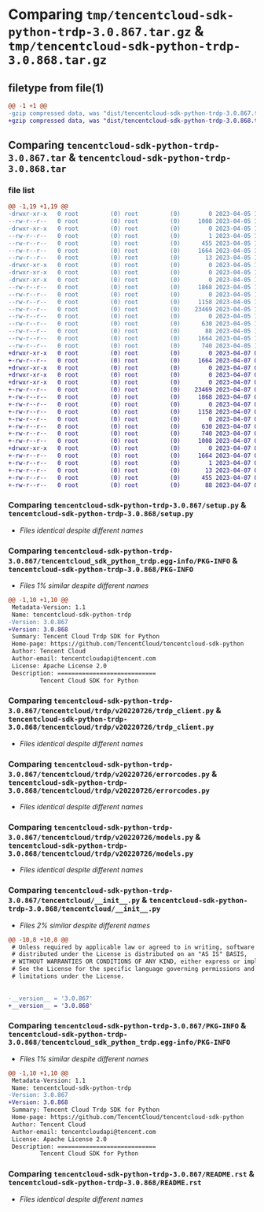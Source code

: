 # Comparing `tmp/tencentcloud-sdk-python-trdp-3.0.867.tar.gz` & `tmp/tencentcloud-sdk-python-trdp-3.0.868.tar.gz`

## filetype from file(1)

```diff
@@ -1 +1 @@
-gzip compressed data, was "dist/tencentcloud-sdk-python-trdp-3.0.867.tar", last modified: Wed Apr  5 16:56:55 2023, max compression
+gzip compressed data, was "dist/tencentcloud-sdk-python-trdp-3.0.868.tar", last modified: Fri Apr  7 01:03:47 2023, max compression
```

## Comparing `tencentcloud-sdk-python-trdp-3.0.867.tar` & `tencentcloud-sdk-python-trdp-3.0.868.tar`

### file list

```diff
@@ -1,19 +1,19 @@
-drwxr-xr-x   0 root         (0) root         (0)        0 2023-04-05 16:56:55.000000 tencentcloud-sdk-python-trdp-3.0.867/
--rw-r--r--   0 root         (0) root         (0)     1008 2023-04-05 16:56:55.000000 tencentcloud-sdk-python-trdp-3.0.867/setup.py
-drwxr-xr-x   0 root         (0) root         (0)        0 2023-04-05 16:56:55.000000 tencentcloud-sdk-python-trdp-3.0.867/tencentcloud_sdk_python_trdp.egg-info/
--rw-r--r--   0 root         (0) root         (0)        1 2023-04-05 16:56:55.000000 tencentcloud-sdk-python-trdp-3.0.867/tencentcloud_sdk_python_trdp.egg-info/dependency_links.txt
--rw-r--r--   0 root         (0) root         (0)      455 2023-04-05 16:56:55.000000 tencentcloud-sdk-python-trdp-3.0.867/tencentcloud_sdk_python_trdp.egg-info/SOURCES.txt
--rw-r--r--   0 root         (0) root         (0)     1664 2023-04-05 16:56:55.000000 tencentcloud-sdk-python-trdp-3.0.867/tencentcloud_sdk_python_trdp.egg-info/PKG-INFO
--rw-r--r--   0 root         (0) root         (0)       13 2023-04-05 16:56:55.000000 tencentcloud-sdk-python-trdp-3.0.867/tencentcloud_sdk_python_trdp.egg-info/top_level.txt
-drwxr-xr-x   0 root         (0) root         (0)        0 2023-04-05 16:56:55.000000 tencentcloud-sdk-python-trdp-3.0.867/tencentcloud/
-drwxr-xr-x   0 root         (0) root         (0)        0 2023-04-05 16:56:55.000000 tencentcloud-sdk-python-trdp-3.0.867/tencentcloud/trdp/
-drwxr-xr-x   0 root         (0) root         (0)        0 2023-04-05 16:56:55.000000 tencentcloud-sdk-python-trdp-3.0.867/tencentcloud/trdp/v20220726/
--rw-r--r--   0 root         (0) root         (0)     1868 2023-04-05 16:56:55.000000 tencentcloud-sdk-python-trdp-3.0.867/tencentcloud/trdp/v20220726/trdp_client.py
--rw-r--r--   0 root         (0) root         (0)        0 2023-04-05 16:56:55.000000 tencentcloud-sdk-python-trdp-3.0.867/tencentcloud/trdp/v20220726/__init__.py
--rw-r--r--   0 root         (0) root         (0)     1158 2023-04-05 16:56:55.000000 tencentcloud-sdk-python-trdp-3.0.867/tencentcloud/trdp/v20220726/errorcodes.py
--rw-r--r--   0 root         (0) root         (0)    23469 2023-04-05 16:56:55.000000 tencentcloud-sdk-python-trdp-3.0.867/tencentcloud/trdp/v20220726/models.py
--rw-r--r--   0 root         (0) root         (0)        0 2023-04-05 16:56:55.000000 tencentcloud-sdk-python-trdp-3.0.867/tencentcloud/trdp/__init__.py
--rw-r--r--   0 root         (0) root         (0)      630 2023-04-05 16:56:55.000000 tencentcloud-sdk-python-trdp-3.0.867/tencentcloud/__init__.py
--rw-r--r--   0 root         (0) root         (0)       88 2023-04-05 16:56:55.000000 tencentcloud-sdk-python-trdp-3.0.867/setup.cfg
--rw-r--r--   0 root         (0) root         (0)     1664 2023-04-05 16:56:55.000000 tencentcloud-sdk-python-trdp-3.0.867/PKG-INFO
--rw-r--r--   0 root         (0) root         (0)      740 2023-04-05 16:56:55.000000 tencentcloud-sdk-python-trdp-3.0.867/README.rst
+drwxr-xr-x   0 root         (0) root         (0)        0 2023-04-07 01:03:47.000000 tencentcloud-sdk-python-trdp-3.0.868/
+-rw-r--r--   0 root         (0) root         (0)     1664 2023-04-07 01:03:47.000000 tencentcloud-sdk-python-trdp-3.0.868/PKG-INFO
+drwxr-xr-x   0 root         (0) root         (0)        0 2023-04-07 01:03:47.000000 tencentcloud-sdk-python-trdp-3.0.868/tencentcloud/
+drwxr-xr-x   0 root         (0) root         (0)        0 2023-04-07 01:03:47.000000 tencentcloud-sdk-python-trdp-3.0.868/tencentcloud/trdp/
+drwxr-xr-x   0 root         (0) root         (0)        0 2023-04-07 01:03:47.000000 tencentcloud-sdk-python-trdp-3.0.868/tencentcloud/trdp/v20220726/
+-rw-r--r--   0 root         (0) root         (0)    23469 2023-04-07 01:03:46.000000 tencentcloud-sdk-python-trdp-3.0.868/tencentcloud/trdp/v20220726/models.py
+-rw-r--r--   0 root         (0) root         (0)     1868 2023-04-07 01:03:46.000000 tencentcloud-sdk-python-trdp-3.0.868/tencentcloud/trdp/v20220726/trdp_client.py
+-rw-r--r--   0 root         (0) root         (0)        0 2023-04-07 01:03:46.000000 tencentcloud-sdk-python-trdp-3.0.868/tencentcloud/trdp/v20220726/__init__.py
+-rw-r--r--   0 root         (0) root         (0)     1158 2023-04-07 01:03:46.000000 tencentcloud-sdk-python-trdp-3.0.868/tencentcloud/trdp/v20220726/errorcodes.py
+-rw-r--r--   0 root         (0) root         (0)        0 2023-04-07 01:03:46.000000 tencentcloud-sdk-python-trdp-3.0.868/tencentcloud/trdp/__init__.py
+-rw-r--r--   0 root         (0) root         (0)      630 2023-04-07 01:03:46.000000 tencentcloud-sdk-python-trdp-3.0.868/tencentcloud/__init__.py
+-rw-r--r--   0 root         (0) root         (0)      740 2023-04-07 01:03:46.000000 tencentcloud-sdk-python-trdp-3.0.868/README.rst
+-rw-r--r--   0 root         (0) root         (0)     1008 2023-04-07 01:03:46.000000 tencentcloud-sdk-python-trdp-3.0.868/setup.py
+drwxr-xr-x   0 root         (0) root         (0)        0 2023-04-07 01:03:47.000000 tencentcloud-sdk-python-trdp-3.0.868/tencentcloud_sdk_python_trdp.egg-info/
+-rw-r--r--   0 root         (0) root         (0)     1664 2023-04-07 01:03:47.000000 tencentcloud-sdk-python-trdp-3.0.868/tencentcloud_sdk_python_trdp.egg-info/PKG-INFO
+-rw-r--r--   0 root         (0) root         (0)        1 2023-04-07 01:03:47.000000 tencentcloud-sdk-python-trdp-3.0.868/tencentcloud_sdk_python_trdp.egg-info/dependency_links.txt
+-rw-r--r--   0 root         (0) root         (0)       13 2023-04-07 01:03:47.000000 tencentcloud-sdk-python-trdp-3.0.868/tencentcloud_sdk_python_trdp.egg-info/top_level.txt
+-rw-r--r--   0 root         (0) root         (0)      455 2023-04-07 01:03:47.000000 tencentcloud-sdk-python-trdp-3.0.868/tencentcloud_sdk_python_trdp.egg-info/SOURCES.txt
+-rw-r--r--   0 root         (0) root         (0)       88 2023-04-07 01:03:47.000000 tencentcloud-sdk-python-trdp-3.0.868/setup.cfg
```

### Comparing `tencentcloud-sdk-python-trdp-3.0.867/setup.py` & `tencentcloud-sdk-python-trdp-3.0.868/setup.py`

 * *Files identical despite different names*

### Comparing `tencentcloud-sdk-python-trdp-3.0.867/tencentcloud_sdk_python_trdp.egg-info/PKG-INFO` & `tencentcloud-sdk-python-trdp-3.0.868/PKG-INFO`

 * *Files 1% similar despite different names*

```diff
@@ -1,10 +1,10 @@
 Metadata-Version: 1.1
 Name: tencentcloud-sdk-python-trdp
-Version: 3.0.867
+Version: 3.0.868
 Summary: Tencent Cloud Trdp SDK for Python
 Home-page: https://github.com/TencentCloud/tencentcloud-sdk-python
 Author: Tencent Cloud
 Author-email: tencentcloudapi@tencent.com
 License: Apache License 2.0
 Description: ============================
         Tencent Cloud SDK for Python
```

### Comparing `tencentcloud-sdk-python-trdp-3.0.867/tencentcloud/trdp/v20220726/trdp_client.py` & `tencentcloud-sdk-python-trdp-3.0.868/tencentcloud/trdp/v20220726/trdp_client.py`

 * *Files identical despite different names*

### Comparing `tencentcloud-sdk-python-trdp-3.0.867/tencentcloud/trdp/v20220726/errorcodes.py` & `tencentcloud-sdk-python-trdp-3.0.868/tencentcloud/trdp/v20220726/errorcodes.py`

 * *Files identical despite different names*

### Comparing `tencentcloud-sdk-python-trdp-3.0.867/tencentcloud/trdp/v20220726/models.py` & `tencentcloud-sdk-python-trdp-3.0.868/tencentcloud/trdp/v20220726/models.py`

 * *Files identical despite different names*

### Comparing `tencentcloud-sdk-python-trdp-3.0.867/tencentcloud/__init__.py` & `tencentcloud-sdk-python-trdp-3.0.868/tencentcloud/__init__.py`

 * *Files 2% similar despite different names*

```diff
@@ -10,8 +10,8 @@
 # Unless required by applicable law or agreed to in writing, software
 # distributed under the License is distributed on an "AS IS" BASIS,
 # WITHOUT WARRANTIES OR CONDITIONS OF ANY KIND, either express or implied.
 # See the License for the specific language governing permissions and
 # limitations under the License.
 
 
-__version__ = '3.0.867'
+__version__ = '3.0.868'
```

### Comparing `tencentcloud-sdk-python-trdp-3.0.867/PKG-INFO` & `tencentcloud-sdk-python-trdp-3.0.868/tencentcloud_sdk_python_trdp.egg-info/PKG-INFO`

 * *Files 1% similar despite different names*

```diff
@@ -1,10 +1,10 @@
 Metadata-Version: 1.1
 Name: tencentcloud-sdk-python-trdp
-Version: 3.0.867
+Version: 3.0.868
 Summary: Tencent Cloud Trdp SDK for Python
 Home-page: https://github.com/TencentCloud/tencentcloud-sdk-python
 Author: Tencent Cloud
 Author-email: tencentcloudapi@tencent.com
 License: Apache License 2.0
 Description: ============================
         Tencent Cloud SDK for Python
```

### Comparing `tencentcloud-sdk-python-trdp-3.0.867/README.rst` & `tencentcloud-sdk-python-trdp-3.0.868/README.rst`

 * *Files identical despite different names*

